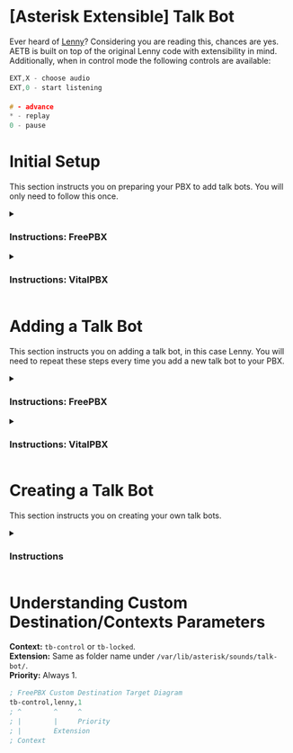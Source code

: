 # [Asterisk Extensible] Talk Bot

Ever heard of [Lenny](<https://en.wikipedia.org/wiki/Lenny_(bot)>)? Considering you are reading this, chances are yes. AETB is built on top of the original Lenny code with extensibility in mind. Additionally, when in control mode the following controls are available:

```c
EXT,X - choose audio
EXT,0 - start listening

# - advance
* - replay
0 - pause
```

# Initial Setup

This section instructs you on preparing your PBX to add talk bots. You will only need to follow this once.

<details _open>
<summary><h3>Instructions: FreePBX</h3></summary>

1. In your PBX admin navigate to **Admin** > **Config Edit**, then copy the contents of `main.conf` into `extensions_custom.conf`. Remember to save.  
   ![Config Edit](../screenshots/tb_freepbx_config_edit.png)
2. FTP into your PBX.
3. Under `/var/lib/asterisk/sounds/` create a directory named `talk-bot`.
4. Copy `audio/silence.ulaw` into the `talk-bot` directory.

</details>

<details _open>
<summary><h3>Instructions: VitalPBX</h3></summary>

1. FTP into your PBX.
2. Copy `main.conf` into `/etc/asterisk/vitalpbx/` then rename it to `extensions__90-talk-bot.conf`.
3. Under `/var/lib/asterisk/sounds/` create a directory named `talk-bot`.
4. Copy `audio/silence.ulaw` into the `talk-bot` directory.

</details>

# Adding a Talk Bot

This section instructs you on adding a talk bot, in this case Lenny. You will need to repeat these steps every time you add a new talk bot to your PBX.

<details _open>
<summary><h3>Instructions: FreePBX</h3></summary>

1. FTP into your PBX, then copy `audio/lenny/` into `/var/lib/asterisk/sounds/talk-bot/`.
2. Create a custom destination with the target set to `tb-control,lenny,1`. [Learn More](#understanding-custom-destinationcontexts-parameters).
   ![Custom Destination](../screenshots/tb_freepbx_custom_destination.png)
3. Create a virtual extension.  
   ![Create Extension](../screenshots/freepbx_create_virtual_extension.png)
4. Under **Advanced** > **Optional Destinations** set **Not Reachable** to the custom destination you created.  
   ![Set Optional Destination](../screenshots/tb_freepbx_set_optional_destination.png)
5. Save & Apply Config. Then give the extension a call.

</details>

<details _open>
<summary><h3>Instructions: VitalPBX</h3></summary>

1. FTP into your PBX, then copy `audio/lenny/` into `/var/lib/asterisk/sounds/talk-bot/`.
2. Create a Custom Context with the destination set to hangup. [Learn More](#understanding-custom-destinationcontexts-parameters).
   ![Custom Context](../screenshots/tb_vitalpbx_custom_contexts.png)
3. Create a Custom Application with the destination set to your Custom Context.
   ![Custom Application](../screenshots/tb_vitalpbx_custom_applications.png)
4. Update & Apply Config. Then give the application a call.

</details>

# Creating a Talk Bot

This section instructs you on creating your own talk bots.

<details _open>
<summary><h3>Instructions</h3></summary>

1. Using [ocenaudio](https://www.ocenaudio.com/) or [Audacity](https://www.audacityteam.org/) edit your recording(s) to clips. Saving your clips as **Mono 8kHz PCM WAV** files means you won't need to convert them later.
2. If needed, run the [audio conversion script](../#conversion-script) to convert the clips to a suitable format.
3. In order number each clip from 1 to however many clips you have. Put an L after the number the loop should begin on. Example:
    ```
    1.wav
    2.wav
    3.wav
    4.wav
    5L.wav         <- L for where Loop starts.
    6.wav
    7.wav
    ...
    background.wav <- Optional background noise to play when listening.
    ```
4. You can now [add your new talk bot](#adding-a-talk-bot).

</details>

# Understanding Custom Destination/Contexts Parameters

**Context:** `tb-control` or `tb-locked`.  
**Extension:** Same as folder name under `/var/lib/asterisk/sounds/talk-bot/`.  
**Priority:** Always 1.

```lisp
; FreePBX Custom Destination Target Diagram
tb-control,lenny,1
; ^        ^     ^
; |        |     Priority
; |        Extension
; Context
```
